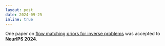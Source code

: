 ```yaml
---
layout: post
date: 2024-09-25
inline: true
---
```


One paper on [flow matching priors for inverse problems](https://arxiv.org/abs/2405.18816) was accepted to **NeurIPS 2024**.

